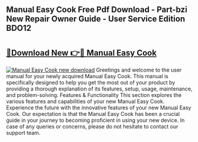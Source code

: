 ## Manual Easy Cook Free Pdf Download - Part-bzi New Repair Owner Guide - User Service Edition BDO12

# <h2><a href="http://bc76940.oget.top/?id=Manual+Easy+Cook">🔗Download New 👉🔴 Manual Easy Cook</a></h2>

[![Manual Easy Cook new download](https://i.imgur.com/5g1atiW.png)](http://bc76940.oget.top/?id=Manual+Easy+Cook)
Greetings and welcome to the user manual for your newly acquired Manual Easy Cook. This manual is specifically designed to help you get the most out of your product by providing a thorough explanation of its features, setup, usage, maintenance, and problem-solving. Features & Functionality This section explores the various features and capabilities of your new Manual Easy Cook. Experience the future with the innovative features of your new Manual Easy Cook. Our expectation is that the Manual Easy Cook has been a crucial guide in your journey to becoming proficient in using your new device. In case of any queries or concerns, please do not hesitate to contact our support team.
